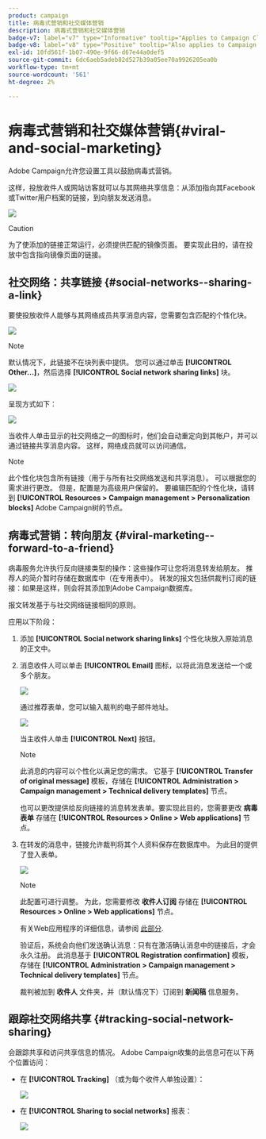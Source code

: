 ```yaml
---
product: campaign
title: 病毒式营销和社交媒体营销
description: 病毒式营销和社交媒体营销
badge-v7: label="v7" type="Informative" tooltip="Applies to Campaign Classic v7"
badge-v8: label="v8" type="Positive" tooltip="Also applies to Campaign v8"
exl-id: 10fd561f-1b07-490e-9f66-d67e44a0def5
source-git-commit: 6dc6aeb5adeb82d527b39a05ee70a9926205ea0b
workflow-type: tm+mt
source-wordcount: '561'
ht-degree: 2%

---
```


# 病毒式营销和社交媒体营销{#viral-and-social-marketing}



Adobe Campaign允许您设置工具以鼓励病毒式营销。

这样，投放收件人或网站访客就可以与其网络共享信息：从添加指向其Facebook或Twitter用户档案的链接，到向朋友发送消息。

![](assets/s_ncs_user_viral_icons.png)

>[!CAUTION]
>
>为了使添加的链接正常运行，必须提供匹配的镜像页面。 要实现此目的，请在投放中包含指向镜像页面的链接。

## 社交网络：共享链接 {#social-networks--sharing-a-link}

要使投放收件人能够与其网络成员共享消息内容，您需要包含匹配的个性化块。

![](assets/s_ncs_user_viral_add_link.png)

>[!NOTE]
>
>默认情况下，此链接不在块列表中提供。 您可以通过单击 **[!UICONTROL Other...]**，然后选择 **[!UICONTROL Social network sharing links]** 块。

![](assets/s_ncs_user_viral_add_link_via_others.png)

呈现方式如下：

![](assets/s_ncs_user_viral_add_link_rendering.png)

当收件人单击显示的社交网络之一的图标时，他们会自动重定向到其帐户，并可以通过链接共享消息内容。 这样，网络成员就可以访问通信。

>[!NOTE]
>
>此个性化块包含所有链接（用于与所有社交网络发送和共享消息）。 可以根据您的需求进行更改。 但是，配置是为高级用户保留的。 要编辑匹配的个性化块，请转到 **[!UICONTROL Resources > Campaign management > Personalization blocks]** Adobe Campaign树的节点。

## 病毒式营销：转向朋友 {#viral-marketing--forward-to-a-friend}

病毒服务允许执行反向链接类型的操作：这些操作可让您将消息转发给朋友。 推荐人的简介暂时存储在数据库中（在专用表中）。 转发的报文包括供裁判订阅的链接：如果是这样，则会将其添加到Adobe Campaign数据库。

报文转发基于与社交网络链接相同的原则。

应用以下阶段：

1. 添加 **[!UICONTROL Social network sharing links]** 个性化块放入原始消息的正文中。
1. 消息收件人可以单击 **[!UICONTROL Email]** 图标，以将此消息发送给一个或多个朋友。

   ![](assets/s_ncs_user_viral_email_link.png)

   通过推荐表单，您可以输入裁判的电子邮件地址。

   ![](assets/s_ncs_user_viral_email_msg.png)

   当主收件人单击 **[!UICONTROL Next]** 按钮。

   >[!NOTE]
   >
   >此消息的内容可以个性化以满足您的需求。 它基于 **[!UICONTROL Transfer of original message]** 模板，存储在 **[!UICONTROL Administration > Campaign management > Technical delivery templates]** 节点。
   >
   >也可以更改提供给反向链接的消息转发表单。要实现此目的，您需要更改 **病毒表单** 存储在 **[!UICONTROL Resources > Online > Web applications]** 节点。

1. 在转发的消息中，链接允许裁判将其个人资料保存在数据库中。 为此目的提供了登入表单。

   ![](assets/s_ncs_user_viral_create_account_form.png)

   >[!NOTE]
   >
   >此配置可进行调整。 为此，您需要修改 **收件人订阅** 存储在 **[!UICONTROL Resources > Online > Web applications]** 节点。
   >
   >有关Web应用程序的详细信息，请参阅 [此部分](../../web/using/about-web-applications.md).

   验证后，系统会向他们发送确认消息：只有在激活确认消息中的链接后，才会永久注册。 此消息基于 **[!UICONTROL Registration confirmation]** 模板，存储在 **[!UICONTROL Administration > Campaign management > Technical delivery templates]** 节点。

   裁判被加到 **收件人** 文件夹，并（默认情况下）订阅到 **新闻稿** 信息服务。

## 跟踪社交网络共享 {#tracking-social-network-sharing}

会跟踪共享和访问共享信息的情况。 Adobe Campaign收集的此信息可在以下两个位置访问：

* 在 **[!UICONTROL Tracking]** （或为每个收件人单独设置）：

   ![](assets/s_ncs_user_network_del_tracking_tab.png)

* 在 **[!UICONTROL Sharing to social networks]** 报表：

   ![](assets/s_ncs_user_viral_report.png)
